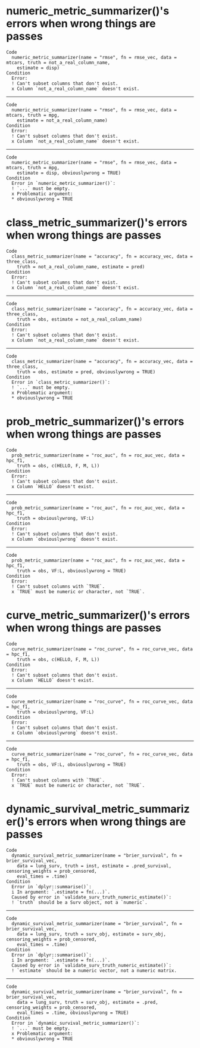 # numeric_metric_summarizer()'s errors when wrong things are passes

    Code
      numeric_metric_summarizer(name = "rmse", fn = rmse_vec, data = mtcars, truth = not_a_real_column_name,
        estimate = disp)
    Condition
      Error:
      ! Can't subset columns that don't exist.
      x Column `not_a_real_column_name` doesn't exist.

---

    Code
      numeric_metric_summarizer(name = "rmse", fn = rmse_vec, data = mtcars, truth = mpg,
        estimate = not_a_real_column_name)
    Condition
      Error:
      ! Can't subset columns that don't exist.
      x Column `not_a_real_column_name` doesn't exist.

---

    Code
      numeric_metric_summarizer(name = "rmse", fn = rmse_vec, data = mtcars, truth = mpg,
        estimate = disp, obviouslywrong = TRUE)
    Condition
      Error in `numeric_metric_summarizer()`:
      ! `...` must be empty.
      x Problematic argument:
      * obviouslywrong = TRUE

# class_metric_summarizer()'s errors when wrong things are passes

    Code
      class_metric_summarizer(name = "accuracy", fn = accuracy_vec, data = three_class,
        truth = not_a_real_column_name, estimate = pred)
    Condition
      Error:
      ! Can't subset columns that don't exist.
      x Column `not_a_real_column_name` doesn't exist.

---

    Code
      class_metric_summarizer(name = "accuracy", fn = accuracy_vec, data = three_class,
        truth = obs, estimate = not_a_real_column_name)
    Condition
      Error:
      ! Can't subset columns that don't exist.
      x Column `not_a_real_column_name` doesn't exist.

---

    Code
      class_metric_summarizer(name = "accuracy", fn = accuracy_vec, data = three_class,
        truth = obs, estimate = pred, obviouslywrong = TRUE)
    Condition
      Error in `class_metric_summarizer()`:
      ! `...` must be empty.
      x Problematic argument:
      * obviouslywrong = TRUE

# prob_metric_summarizer()'s errors when wrong things are passes

    Code
      prob_metric_summarizer(name = "roc_auc", fn = roc_auc_vec, data = hpc_f1,
        truth = obs, c(HELLO, F, M, L))
    Condition
      Error:
      ! Can't subset columns that don't exist.
      x Column `HELLO` doesn't exist.

---

    Code
      prob_metric_summarizer(name = "roc_auc", fn = roc_auc_vec, data = hpc_f1,
        truth = obviouslywrong, VF:L)
    Condition
      Error:
      ! Can't subset columns that don't exist.
      x Column `obviouslywrong` doesn't exist.

---

    Code
      prob_metric_summarizer(name = "roc_auc", fn = roc_auc_vec, data = hpc_f1,
        truth = obs, VF:L, obviouslywrong = TRUE)
    Condition
      Error:
      ! Can't subset columns with `TRUE`.
      x `TRUE` must be numeric or character, not `TRUE`.

# curve_metric_summarizer()'s errors when wrong things are passes

    Code
      curve_metric_summarizer(name = "roc_curve", fn = roc_curve_vec, data = hpc_f1,
        truth = obs, c(HELLO, F, M, L))
    Condition
      Error:
      ! Can't subset columns that don't exist.
      x Column `HELLO` doesn't exist.

---

    Code
      curve_metric_summarizer(name = "roc_curve", fn = roc_curve_vec, data = hpc_f1,
        truth = obviouslywrong, VF:L)
    Condition
      Error:
      ! Can't subset columns that don't exist.
      x Column `obviouslywrong` doesn't exist.

---

    Code
      curve_metric_summarizer(name = "roc_curve", fn = roc_curve_vec, data = hpc_f1,
        truth = obs, VF:L, obviouslywrong = TRUE)
    Condition
      Error:
      ! Can't subset columns with `TRUE`.
      x `TRUE` must be numeric or character, not `TRUE`.

# dynamic_survival_metric_summarizer()'s errors when wrong things are passes

    Code
      dynamic_survival_metric_summarizer(name = "brier_survival", fn = brier_survival_vec,
        data = lung_surv, truth = inst, estimate = .pred_survival, censoring_weights = prob_censored,
        eval_times = .time)
    Condition
      Error in `dplyr::summarise()`:
      i In argument: `.estimate = fn(...)`.
      Caused by error in `validate_surv_truth_numeric_estimate()`:
      ! `truth` should be a Surv object, not a `numeric`.

---

    Code
      dynamic_survival_metric_summarizer(name = "brier_survival", fn = brier_survival_vec,
        data = lung_surv, truth = surv_obj, estimate = surv_obj, censoring_weights = prob_censored,
        eval_times = .time)
    Condition
      Error in `dplyr::summarise()`:
      i In argument: `.estimate = fn(...)`.
      Caused by error in `validate_surv_truth_numeric_estimate()`:
      ! `estimate` should be a numeric vector, not a numeric matrix.

---

    Code
      dynamic_survival_metric_summarizer(name = "brier_survival", fn = brier_survival_vec,
        data = lung_surv, truth = surv_obj, estimate = .pred, censoring_weights = prob_censored,
        eval_times = .time, obviouslywrong = TRUE)
    Condition
      Error in `dynamic_survival_metric_summarizer()`:
      ! `...` must be empty.
      x Problematic argument:
      * obviouslywrong = TRUE

